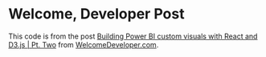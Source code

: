 # Welcome, Developer Post

This code is from the post [Building Power BI custom visuals with React and D3.js | Pt. Two](https://www.welcomedeveloper.com/building-power-bi-custom-visuals-with-react-and-d-3-js-pt-two) from [WelcomeDeveloper.com](https://www.welcomedeveloper.com/).